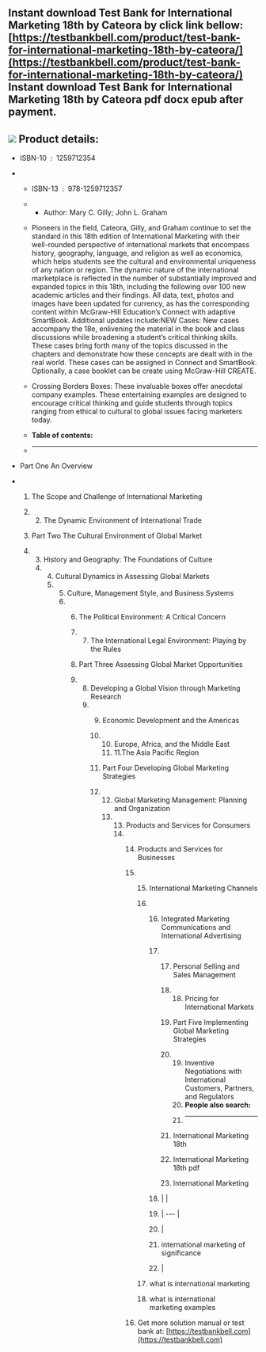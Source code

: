 Instant download **Test Bank for International Marketing 18th by Cateora** by click link bellow:  
[https://testbankbell.com/product/test-bank-for-international-marketing-18th-by-cateora/](https://testbankbell.com/product/test-bank-for-international-marketing-18th-by-cateora/)  
**Instant download Test Bank for International Marketing 18th by Cateora pdf docx epub after payment.**
-------------------------------------------------------------------------------------------------------


![](https://testbankbell.com/wp-content/uploads/2023/05/511-EIVWKdL._SR600315_PIWhiteStripBottomLeft035_SCLZZZZZZZ_-600x350-1.jpg)
**Product details:**
--------------------


* ISBN-10 ‏ : ‎ 1259712354
* * ISBN-13 ‏ : ‎ 978-1259712357
  * * Author: Mary C. Gilly; John L. Graham
   
  * Pioneers in the field, Cateora, Gilly, and Graham continue to set the standard in this 18th edition of International Marketing with their well-rounded perspective of international markets that encompass history, geography, language, and religion as well as economics, which helps students see the cultural and environmental uniqueness of any nation or region. The dynamic nature of the international marketplace is reflected in the number of substantially improved and expanded topics in this 18th, including the following over 100 new academic articles and their findings. All data, text, photos and images have been updated for currency, as has the corresponding content within McGraw-Hill Education’s Connect with adaptive SmartBook. Additional updates include:NEW Cases: New cases accompany the 18e, enlivening the material in the book and class discussions while broadening a student’s critical thinking skills. These cases bring forth many of the topics discussed in the chapters and demonstrate how these concepts are dealt with in the real world. These cases can be assigned in Connect and SmartBook. Optionally, a case booklet can be create using McGraw-Hill CREATE.
  * Crossing Borders Boxes: These invaluable boxes offer anecdotal company examples. These entertaining examples are designed to encourage critical thinking and guide students through topics ranging from ethical to cultural to global issues facing marketers today.
  * **Table of contents:**
  * ----------------------
 
* Part One An Overview
* 1. The Scope and Challenge of International Marketing
  2. 2. The Dynamic Environment of International Trade
    
  3. Part Two The Cultural Environment of Global Market
  4. 3. History and Geography: The Foundations of Culture
     4. 4. Cultural Dynamics in Assessing Global Markets
        5. 5. Culture, Management Style, and Business Systems
           6. 6. The Political Environment: A Critical Concern
              7. 7. The International Legal Environment: Playing by the Rules
                
              8. Part Three Assessing Global Market Opportunities
              9. 8. Developing a Global Vision through Marketing Research
                 9. 9. Economic Development and the Americas
                    10. 10. Europe, Africa, and the Middle East
                        11. 11.The Asia Pacific Region
                       
                    11. Part Four Developing Global Marketing Strategies
                    12. 12. Global Marketing Management: Planning and Organization
                        13. 13. Products and Services for Consumers
                            14. 14. Products and Services for Businesses
                                15. 15. International Marketing Channels
                                    16. 16. Integrated Marketing Communications and International Advertising
                                        17. 17. Personal Selling and Sales Management
                                            18. 18. Pricing for International Markets
                                               
                                            19. Part Five Implementing Global Marketing Strategies
                                            20. 19. Inventive Negotiations with International Customers, Partners, and Regulators
                                                20. **People also search:**
                                                21. -----------------------
                                               
                                            21. International Marketing 18th
                                           
                                            22. International Marketing 18th pdf
                                           
                                            23. International Marketing
                                           
                                        18. |  |
                                        19. | --- |
                                        20. |
                                        21. international marketing of significance
                                        22.  |
                                       
                                    17. what is international marketing
                                   
                                    18. what is international marketing examples
                                   
                                16.  Get more solution manual or test bank at: [https://testbankbell.com](https://testbankbell.com)

